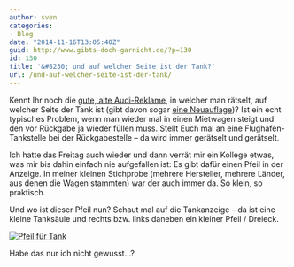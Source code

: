 ```yaml
---
author: sven
categories:
- Blog
date: "2014-11-16T13:05:40Z"
guid: http://www.gibts-doch-garnicht.de/?p=130
id: 130
title: '&#8230; und auf welcher Seite ist der Tank?'
url: /und-auf-welcher-seite-ist-der-tank/
---
```


Kennt Ihr noch die [gute, alte Audi-Reklame](https://www.youtube.com/watch?v=eC04nyrD8TE), in welcher man rätselt, auf welcher Seite der Tank ist (gibt davon sogar [eine Neuauflage](https://www.youtube.com/watch?v=JwT8ZG2VhaM))? Ist ein echt typisches Problem, wenn man wieder mal in einen Mietwagen steigt und den vor Rückgabe ja wieder füllen muss. Stellt Euch mal an eine Flughafen-Tankstelle bei der Rückgabestelle – da wird immer gerätselt und gerätselt.

Ich hatte das Freitag auch wieder und dann verrät mir ein Kollege etwas, was mir bis dahin einfach nie aufgefallen ist: Es gibt dafür einen Pfeil in der Anzeige. In meiner kleinen Stichprobe (mehrere Hersteller, mehrere Länder, aus denen die Wagen stammten) war der auch immer da. So klein, so praktisch.

Und wo ist dieser Pfeil nun? Schaut mal auf die Tankanzeige – da ist eine kleine Tanksäule und rechts bzw. links daneben ein kleiner Pfeil / Dreieck.

[![Pfeil für Tank](https://www.gibts-doch-garnicht.de/wp-content/uploads/2014/11/IMG_0038-300x225.jpg)](https://www.gibts-doch-garnicht.de/wp-content/uploads/2014/11/IMG_0038.jpg)

Habe das nur ich nicht gewusst…?